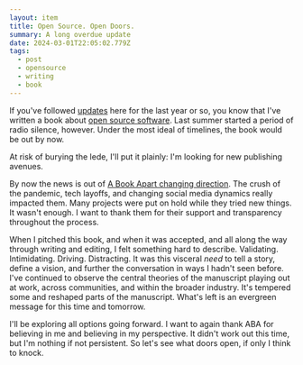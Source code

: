 ```yaml
---
layout: item
title: Open Source. Open Doors.
summary: A long overdue update
date: 2024-03-01T22:05:02.779Z
tags:
  - post
  - opensource
  - writing
  - book
---
```

If you've followed [updates](https://brianmuenzenmeyer.com/book/) here for the last year or so, you know that I've written a book about [open source software](https://brianmuenzenmeyer.com/hubs/opensource/). Last summer started a period of radio silence, however. Under the most ideal of timelines, the book would be out by now.

At risk of burying the lede, I'll put it plainly: I'm looking for new publishing avenues. 

By now the news is out of [A Book Apart changing direction](https://abookapart.com/blogs/press/a-new-chapter-for-a-book-apart). The crush of the pandemic, tech layoffs, and changing social media dynamics really impacted them. Many projects were put on hold while they tried new things. It wasn't enough. I want to thank them for their support and transparency throughout the process.

When I pitched this book, and when it was accepted, and all along the way through writing and editing, I felt something hard to describe. Validating. Intimidating. Driving. Distracting. It was this visceral _need_ to tell a story, define a vision, and further the conversation in ways I hadn't seen before. I've continued to observe the central theories of the manuscript playing out at work, across communities, and within the broader industry. It's tempered some and reshaped parts of the manuscript. What's left is an evergreen message for this time and tomorrow.

I'll be exploring all options going forward. I want to again thank ABA for believing in me and believing in my perspective. It didn't work out this time, but I'm nothing if not persistent. So let's see what doors open, if only I think to knock.
